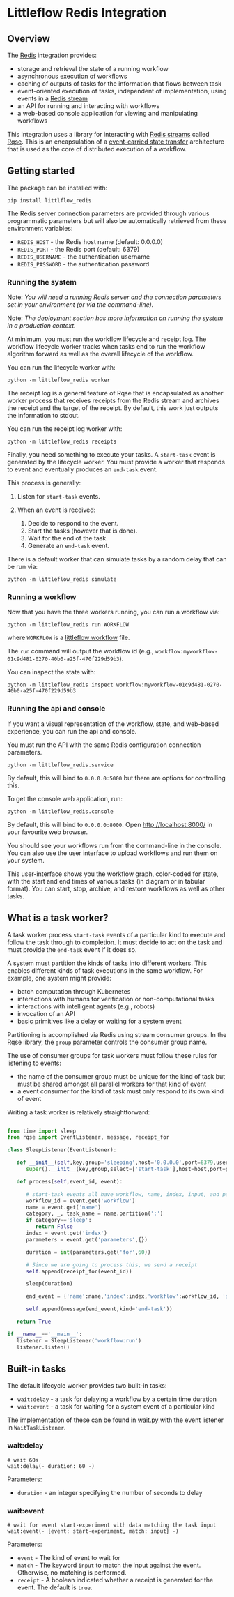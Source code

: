 # Littleflow Redis Integration

## Overview

The [Redis](https://redis.io) integration provides:

 * storage and retrieval the state of a running workflow
 * asynchronous execution of workflows
 * caching of outputs of tasks for the information that flows between task
 * event-oriented execution of tasks, independent of implementation, using events in a [Redis stream](https://redis.io/docs/manual/data-types/streams/)
 * an API for running and interacting with workflows
 * a web-based console application for viewing and manipulating workflows

This integration uses a library for interacting with [Redis streams](https://redis.io/docs/manual/data-types/streams/) called
[Rqse](https://github.com/alexmilowski/rqse). This is an encapsulation of a
[event-carried state transfer](https://martinfowler.com/articles/201701-event-driven.html)
architecture that is used as the core of distributed execution of a workflow.

## Getting started

The package can be installed with:

```
pip install littlflow_redis
```

The Redis server connection parameters are provided through various programmatic parameters but will also be automatically retrieved from these environment variables:

 * `REDIS_HOST` - the Redis host name (default: 0.0.0.0)
 * `REDIS_PORT` - the Redis port (default: 6379)
 * `REDIS_USERNAME` - the authentication username
 * `REDIS_PASSWORD` - the authentication password

### Running the system

Note: *You will need a running Redis server and the connection parameters set in your environment (or via the command-line).*

Note: *The [deployment](../../deployment) section has more information on running the system
in a production context.*


At minimum, you must run the workflow lifecycle and receipt log. The workflow
lifecycle worker tracks when tasks end to run the workflow algorithm forward as
well as the overall lifecycle of the workflow.

You can run the lifecycle worker with:

```
python -m littleflow_redis worker
```

The receipt log is a general feature of Rqse that is encapsulated as another
worker process that receives receipts from the Redis stream and archives the
receipt and the target of the receipt. By default, this work just outputs the
information to stdout.

You can run the receipt log worker with:

```
python -m littleflow_redis receipts
```

Finally, you need something to execute your tasks. A `start-task` event is
generated by the lifecycle worker. You must provide a worker that responds to event
and eventually produces an `end-task` event.

This process is generally:

 1. Listen for `start-task` events.
 1. When an event is received:

    1. Decide to respond to the event.
    1. Start the tasks (however that is done).
    1. Wait for the end of the task.
    1. Generate an `end-task` event.

There is a default worker that can simulate tasks by a random delay that can be
run via:

```
python -m littleflow_redis simulate
```

### Running a workflow

Now that you have the three workers running, you can run a workflow via:

```
python -m littleflow_redis run WORKFLOW
```

where `WORKFLOW` is a [littleflow workflow](../../littleflow.md) file.

The `run` command will output the workflow id (e.g., `workflow:myworkflow-01c9d481-0270-40b0-a25f-470f229d59b3`).

You can inspect the state with:

```
python -m littleflow_redis inspect workflow:myworkflow-01c9d481-0270-40b0-a25f-470f229d59b3
```

### Running the api and console

If you want a visual representation of the workflow, state, and web-based
experience, you can run the api and console.

You must run the API with the same Redis configuration connection parameters.

```
python -m littleflow_redis.service
```

By default, this will bind to `0.0.0.0:5000` but there are options for controlling this.

To get the console web application, run:

```
python -m littleflow_redis.console
```

By default, this will bind to `0.0.0.0:8000`. Open [http://localhost:8000/](http://localhost:8000/) in your favourite web browser.

You should see your workflows run from the command-line in the console. You can also use the user interface to upload workflows and run them on your system.

This user-interface shows you the workflow graph, color-coded for state, with the
start and end times of various tasks (in diagram or in tabular format). You can
start, stop, archive, and restore workflows as well as other tasks.


## What is a task worker?

A task worker process `start-task` events of a particular kind to execute and follow the task through to completion. It must decide to act on the task and must provide the `end-task` event if it does so.

A system must partition the kinds of tasks into different workers. This enables different
kinds of task executions in the same workflow. For example, one system might
provide:

 * batch computation through Kubernetes
 * interactions with humans for verification or non-computational tasks
 * interactions with intelligent agents (e.g., robots)
 * invocation of an API
 * basic primitives like a delay or waiting for a system event

Partitioning is accomplished via Redis using stream consumer groups. In the
Rqse library, the `group` parameter controls the consumer group name.

The use of consumer groups for task workers must follow these rules for listening to events:

 * the name of the consumer group must be unique for the kind of task but must be shared amongst all parallel workers for that kind of event
 * a event consumer for the kind of task must only respond to its own kind of event

Writing a task worker is relatively straightforward:

```python

from time import sleep
from rqse import EventListener, message, receipt_for

class SleepListener(EventListener):

   def __init__(self,key,group='sleeping',host='0.0.0.0',port=6379,username=None,password=None,pool=None):
      super().__init__(key,group,select=['start-task'],host=host,port=port,username=username,password=password,pool=pool)

   def process(self,event_id, event):

      # start-task events all have workflow, name, index, input, and parameters
      workflow_id = event.get('workflow')
      name = event.get('name')
      category, _, task_name = name.partition(':')
      if category=='sleep':
         return False
      index = event.get('index')
      parameters = event.get('parameters',{})

      duration = int(parameters.get('for',60))

      # Since we are going to process this, we send a receipt
      self.append(receipt_for(event_id))

      sleep(duration)

      end_event = {'name':name,'index':index,'workflow':workflow_id, 'status':'SUCCESS'}

      self.append(message(end_event,kind='end-task'))

   return True

if __name__=='__main__':
   listener = SleepListener('workflow:run')
   listener.listen()

```

## Built-in tasks

The default lifecycle worker provides two built-in tasks:

 * `wait:delay` - a task for delaying a workflow by a certain time duration
 * `wait:event` - a task for waiting for a system event of a particular kind

The implementation of these can be found in [wait.py](https://github.com/alexmilowski/littleflow/blob/main/integrations/redis/littleflow_redis/wait.py) with the event
listener in `WaitTaskListener`.

### wait:delay

```
# wait 60s
wait:delay(- duration: 60 -)
```

Parameters:

 * `duration` - an integer specifying the number of seconds to delay

### wait:event

```
# wait for event start-experiment with data matching the task input
wait:event(- {event: start-experiment, match: input} -)
```

Parameters:
 * `event` - The kind of event to wait for
 * `match` - The keyword `input` to match the input against the event. Otherwise, no matching is performed.
 * `receipt` - A boolean indicated whether a receipt is generated for the event. The default is `true`.
